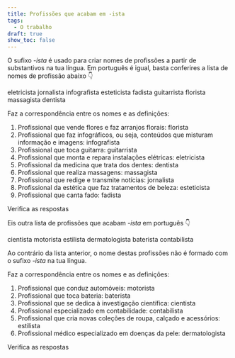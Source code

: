 ```yaml
---
title: Profissões que acabam em -ista
tags:
  - O trabalho
draft: true
show_toc: false
---
```

O sufixo *-ista* é usado para criar nomes de profissões a partir de substantivos na tua língua. Em português é igual, basta conferires a lista de nomes de profissão abaixo 👇

<e-layout> 
<e-tag color=1>eletricista</e-tag>
<e-tag color=1>jornalista</e-tag>
<e-tag color=1>infografista</e-tag>
<e-tag color=1>esteticista</e-tag>
<e-tag color=1>fadista</e-tag>
<e-tag color=1>guitarrista</e-tag>
<e-tag color=1>florista</e-tag>
<e-tag color=1>massagista</e-tag>
<e-tag color=1>dentista</e-tag>
</e-layout> 

Faz a correspondência entre os nomes e as definições:

1. Profissional que vende flores e faz arranjos florais: <e-answer>florista</e-answer>
2. Profissional que faz infográficos, ou seja, conteúdos que misturam informação e imagens: <e-answer>infografista</e-answer>
3. Profissional que toca guitarra: <e-answer>guitarrista</e-answer>
4. Profissional que monta e repara instalações elétricas: <e-answer>eletricista</e-answer>
5. Profissional da medicina que trata dos dentes: <e-answer>dentista</e-answer>
6. Profissional que realiza massagens: <e-answer>massagista</e-answer>
7. Profissional que redige e transmite notícias: <e-answer>jornalista</e-answer>
8. Profissional da estética que faz tratamentos de beleza: <e-answer>esteticista</e-answer>
9. Profissional que canta fado: <e-answer>fadista</e-answer> 

<e-validate>Verifica as respostas</e-validate>

Eis outra lista de profissões que acabam  *-ista* em português 👇

<e-layout> 
<e-tag color=2>cientista</e-tag>
<e-tag color=2>motorista</e-tag>
<e-tag color=2>estilista</e-tag>
<e-tag color=2>dermatologista</e-tag>
<e-tag color=2>baterista</e-tag>
<e-tag color=2>contabilista</e-tag>
</e-layout> 

Ao contrário da lista anterior, o nome destas profissões não é formado com o sufixo *-ista* na tua língua.

Faz a correspondência entre os nomes e as definições:

1. Profissional que conduz automóveis: <e-answer>motorista</e-answer>
2. Profissional que toca bateria: <e-answer>baterista</e-answer>
3. Profissional que se dedica à investigação científica: <e-answer>cientista</e-answer>
4. Profissional especializado em contabilidade: <e-answer>contabilista</e-answer>
5. Profissional que cria novas coleções de roupa, calçado e acessórios: <e-answer>estilista</e-answer>
6. Profissional médico especializado em doenças da pele: <e-answer>dermatologista</e-answer>

<e-validate>Verifica as respostas</e-validate>
